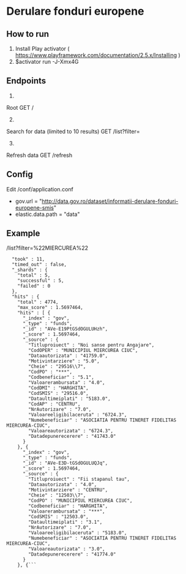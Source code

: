 # Derulare fonduri europene

## How to run
1. Install Play activator ( https://www.playframework.com/documentation/2.5.x/Installing )
2. $activator run -J-Xmx4G

## Endpoints
1. 
Root
GET     /   

2. 
Search for data (limited to 10 results)
GET     /list?filter=<String>      

3. 
Refresh data
GET     /refresh


## Config

Edit /conf/application.conf
- gov.url = "http://data.gov.ro/dataset/informatii-derulare-fonduri-europene-smis"
- elastic.data.path = "data"

## Example
/list?filter=%22MIERCUREA%22
```RichSearchResponse({
  "took" : 11,
  "timed_out" : false,
  "_shards" : {
    "total" : 5,
    "successful" : 5,
    "failed" : 0
  },
  "hits" : {
    "total" : 4774,
    "max_score" : 1.5697464,
    "hits" : [ {
      "_index" : "gov",
      "_type" : "funds",
      "_id" : "AVe-E19PtGSdOGULUHzh",
      "_score" : 1.5697464,
      "_source" : {
        "Titluproiuect" : "Noi sanse pentru Angajare",
        "CodOPER" : "MUNICIPIUL MIERCUREA CIUC",
        "Dataautorizata" : "41759.0",
        "Motivintarziere" : "5.0",
        "Cheie" : "29516\\7",
        "CodPO" : "***",
        "Codbeneficiar" : "5.1",
        "Valoarerambursata" : "4.0",
        "CodDMI" : "HARGHITA",
        "CodSMIS" : "29516.0",
        "Dataultimeiplati" : "5183.0",
        "CodAP" : "CENTRU",
        "NrAutorizare" : "7.0",
        "Valoareeligibilaceruta" : "6724.3",
        "Numebeneficiar" : "ASOCIATIA PENTRU TINERET FIDELITAS MIERCUREA-CIUC",
        "Valoareautorizata" : "6724.3",
        "Datadepunerecerere" : "41743.0"
      }
    }, {
      "_index" : "gov",
      "_type" : "funds",
      "_id" : "AVe-E3D-tGSdOGULUQJq",
      "_score" : 1.5697464,
      "_source" : {
        "Titluproiuect" : "Fii stapanul tau",
        "Dataautorizata" : "4.0",
        "Motivintarziere" : "CENTRU",
        "Cheie" : "12503\\7",
        "CodPO" : "MUNICIPIUL MIERCUREA CIUC",
        "Codbeneficiar" : "HARGHITA",
        "Valoarerambursata" : "***",
        "CodSMIS" : "12503.0",
        "Dataultimeiplati" : "3.1",
        "NrAutorizare" : "7.0",
        "Valoareeligibilaceruta" : "5183.0",
        "Numebeneficiar" : "ASOCIATIA PENTRU TINERET FIDELITAS MIERCUREA-CIUC",
        "Valoareautorizata" : "3.0",
        "Datadepunerecerere" : "41774.0"
      }
    }, {```
